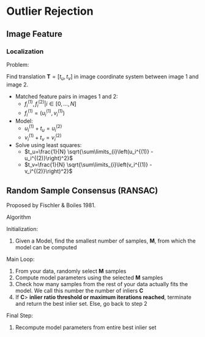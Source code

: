 # Outlier Rejection

## Image Feature

### Localization

Problem:

Find translation $\bm{T}= [t_u,t_v]$ in image coordinate system between image 1 and image 2.

* Matched feature pairs in images 1 and 2:
  * $f_i^{(1)},f_i^{(2)}|i \in [0,\dots,N]$
  * $f_i^{(1)} = (u_i^{(1)},v_i^{(1)})$
* Model:
  * $u_i^{(1)} + t_u = u_i^{(2)}$
  * $v_i^{(1)} + t_v = v_i^{(2)}$
* Solve using least squares:
  * $t_u=\frac{1}{N} \sqrt{\sum\limits_{i}\left(u_i^{(1)} - u_i^{(2)}\right)^2}$
  * $t_v=\frac{1}{N} \sqrt{\sum\limits_{i}\left(v_i^{(1)} - v_i^{(2)}\right)^2}$

## Random Sample Consensus (RANSAC)

Proposed by Fischler & Boiles 1981.

Algorithm

Initialization:

1. Given a Model, find the smallest number of samples, $\bm{M}$, from which the
model can be computed

Main Loop:

1. From your data, randomly select $\bm{M}$ samples
2. Compute model parameters using the selected $\bm{M}$ samples
3. Check how many samples from the rest of your data actually fits the model. We call this number the number of inliers $\bm{C}$
4. If $\bm{C}>$ **inlier ratio threshold or maximum iterations reached**, terminate
and return the best inlier set. Else, go back to step 2

Final Step:

1. Recompute model parameters from entire best inlier set

